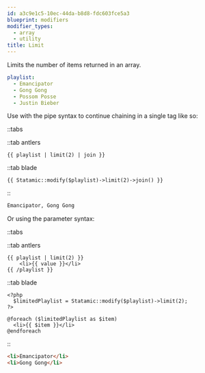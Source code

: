 ```yaml
---
id: a3c9e1c5-10ec-44da-b8d8-fdc603fce5a3
blueprint: modifiers
modifier_types:
  - array
  - utility
title: Limit
---
```

Limits the number of items returned in an array.

```yaml
playlist:
  - Emancipator
  - Gong Gong
  - Possom Posse
  - Justin Bieber
```

Use with the pipe syntax to continue chaining in a single tag like so:

::tabs

::tab antlers
```antlers
{{ playlist | limit(2) | join }}
```
::tab blade
```blade
{{ Statamic::modify($playlist)->limit(2)->join() }}
```
::

```html
Emancipator, Gong Gong
```

Or using the parameter syntax:

::tabs

::tab antlers
```antlers
{{ playlist | limit(2) }}
    <li>{{ value }}</li>
{{ /playlist }}
```
::tab blade
```blade
<?php
  $limitedPlaylist = Statamic::modify($playlist)->limit(2);
?>

@foreach ($limitedPlaylist as $item)
  <li>{{ $item }}</li>
@endforeach
```
::

```html
<li>Emancipator</li>
<li>Gong Gong</li>
```
